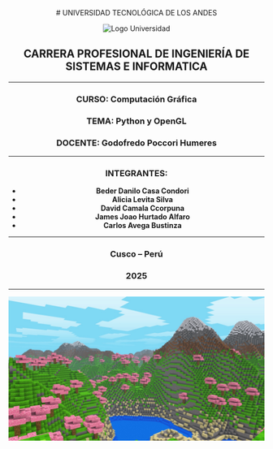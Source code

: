 <div align="center">
# UNIVERSIDAD TECNOLÓGICA DE LOS ANDES

![Logo Universidad](https://utea.edu.pe/wp-content/uploads/2022/01/logo-utea-2022-2.png)
## CARRERA PROFESIONAL DE INGENIERÍA DE SISTEMAS E INFORMATICA

---

### **CURSO:** Computación Gráfica

### **TEMA:** Python y OpenGL

### **DOCENTE:** Godofredo Poccori Humeres

---

### **INTEGRANTES:**
- **Beder Danilo Casa Condori**
- **Alicia Levita Silva**
- **David Camala Ccorpuna**
- **James Joao Hurtado Alfaro**
- **Carlos Avega Bustinza**

---

### **Cusco – Perú**
### **2025**

---



![minecraft](/screenshot/0.jpg)
</div>
